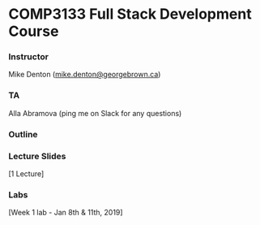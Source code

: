 # COMP3133 Full Stack Development Course

### Instructor
Mike Denton (mike.denton@georgebrown.ca)

### TA
Alla Abramova (ping me on Slack for any questions)

### Outline

### Lecture Slides
[1 Lecture]

### Labs

[Week 1 lab - Jan 8th & 11th, 2019]
